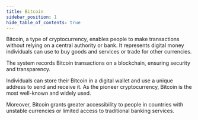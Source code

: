 ```yaml
---
title: Bitcoin
sidebar_position: 1
hide_table_of_contents: true
---
```


Bitcoin, a type of cryptocurrency, enables people to make transactions without relying on a central authority or bank. It represents digital money individuals can use to buy goods and services or trade for other currencies.

The system records Bitcoin transactions on a blockchain, ensuring security and transparency.

Individuals can store their Bitcoin in a digital wallet and use a unique address to send and receive it. As the pioneer cryptocurrency, Bitcoin is the most well-known and widely used.

Moreover, Bitcoin grants greater accessibility to people in countries with unstable currencies or limited access to traditional banking services.
